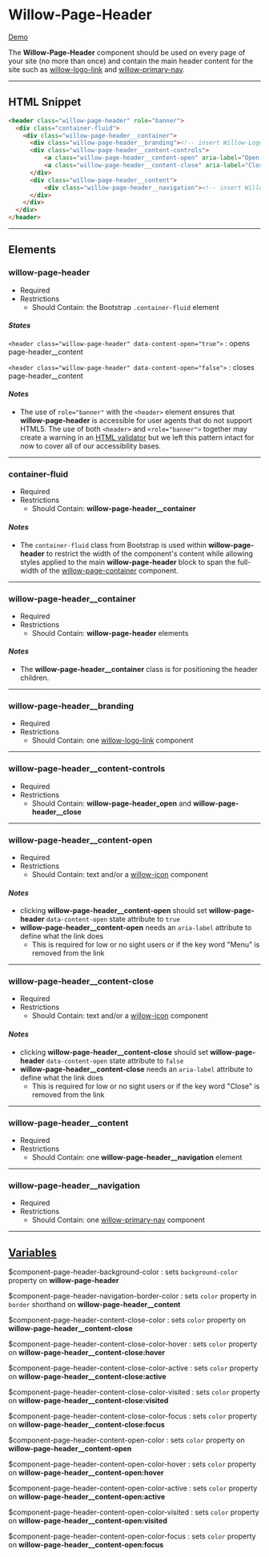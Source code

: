 # **Willow-Page-Header**

[Demo](https://unumux.github.io/willow-testing-site/components/page-header.html)

The **Willow-Page-Header** component should be used on every page of your site (no more than once) and contain the main header content for the site such as [willow-logo-link](../logo-link) and [willow-primary-nav](../primary-nav).

---

## HTML Snippet

```html
<header class="willow-page-header" role="banner">
  <div class="container-fluid">
    <div class="willow-page-header__container">
      <div class="willow-page-header__branding"><!-- insert Willow-Logo-Link Component Here --></div>
      <div class="willow-page-header__content-controls">
          <a class="willow-page-header__content-open" aria-label="Open Menu" href="#">menu</a>
          <a class="willow-page-header__content-close" aria-label="Close Menu" href="#">close</a>
      </div>
      <div class="willow-page-header__content">
          <div class="willow-page-header__navigation"><!-- insert Willow-Primary-Nav Component Here --></div>
      </div>
    </div>
  </div>
</header>
```

---

## Elements

### willow-page-header

- Required
- Restrictions
  - Should Contain: the Bootstrap `.container-fluid` element

#### _States_

`<header class="willow-page-header" data-content-open="true">` : opens page-header__content

`<header class="willow-page-header" data-content-open="false">` : closes page-header__content

#### _Notes_

- The use of `role="banner"` with the `<header>` element ensures that **willow-page-header** is accessible for user agents that do not support HTML5. The use of both `<header>` and `<role="banner">` together may create a warning in an [HTML validator](https://validator.w3.org/) but we left this pattern intact for now to cover all of our accessibility bases.

---

### container-fluid

- Required
- Restrictions
  - Should Contain: **willow-page-header__container**

#### _Notes_

- The `container-fluid` class from Bootstrap is used within **willow-page-header** to restrict the width of the component's content while allowing styles applied to the main **willow-page-header** block to span the full-width of the [willow-page-container](../page-container) component.

---

### willow-page-header__container

- Required
- Restrictions
  - Should Contain: **willow-page-header** elements

#### _Notes_

- The **willow-page-header__container** class is for positioning the header children.

---
### willow-page-header__branding

- Required
- Restrictions
  - Should Contain: one [willow-logo-link](../logo-link) component

---

### willow-page-header__content-controls

- Required
- Restrictions
  - Should Contain: **willow-page-header_open** and **willow-page-header__close**

---

### willow-page-header__content-open

- Required
- Restrictions
  - Should Contain: text and/or a [willow-icon](../icons) component

#### _Notes_

- clicking **willow-page-header__content-open** should set **willow-page-header** `data-content-open` state attribute to `true`
- **willow-page-header__content-open** needs an `aria-label` attribute to define what the link does
  - This is required for low or no sight users or if the key word "Menu" is removed from the link

---

### willow-page-header__content-close

- Required
- Restrictions
  - Should Contain: text and/or a [willow-icon](../icons) component

#### _Notes_

- clicking **willow-page-header__content-close** should set **willow-page-header** `data-content-open` state attribute to `false`
- **willow-page-header__content-close** needs an `aria-label` attribute to define what the link does
  - This is required for low or no sight users or if the key word "Close" is removed from the link

---

### willow-page-header__content

- Required
- Restrictions
  - Should Contain: one **willow-page-header__navigation** element

---

### willow-page-header__navigation

- Required
- Restrictions
  - Should Contain: one [willow-primary-nav](../primary-nav) component

---

## [Variables](./styles/_default-variables.scss)

$component-page-header-background-color : sets `background-color` property on **willow-page-header**

$component-page-header-navigation-border-color : sets `color` property in `border` shorthand on **willow-page-header__content**

$component-page-header-content-close-color : sets `color` property on **willow-page-header__content-close**

$component-page-header-content-close-color-hover : sets `color` property on **willow-page-header__content-close:hover**

$component-page-header-content-close-color-active : sets `color` property on **willow-page-header__content-close:active**

$component-page-header-content-close-color-visited : sets `color` property on **willow-page-header__content-close:visited**

$component-page-header-content-close-color-focus : sets `color` property on **willow-page-header__content-close:focus**

$component-page-header-content-open-color : sets `color` property on **willow-page-header__content-open**

$component-page-header-content-open-color-hover : sets `color` property on **willow-page-header__content-open:hover**

$component-page-header-content-open-color-active : sets `color` property on **willow-page-header__content-open:active**

$component-page-header-content-open-color-visited : sets `color` property on **willow-page-header__content-open:visited**

$component-page-header-content-open-color-focus : sets `color` property on **willow-page-header__content-open:focus**
